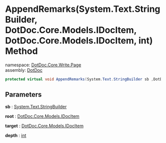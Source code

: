 ﻿# AppendRemarks\(System\.Text\.StringBuilder, DotDoc\.Core\.Models\.IDocItem, DotDoc\.Core\.Models\.IDocItem, int\) Method

namespace: [DotDoc\.Core\.Write\.Page](../../DotDoc.Core.Write.Page.md)<br />
assembly: [DotDoc](../../../DotDoc.md)



```csharp
protected virtual void AppendRemarks(System.Text.StringBuilder sb ,DotDoc.Core.Models.IDocItem root ,DotDoc.Core.Models.IDocItem target ,int depth = 2);
```

## Parameters

__sb__ : [System\.Text\.StringBuilder](https://docs.microsoft.com/dotnet/api/System.Text.StringBuilder)



__root__ : [DotDoc\.Core\.Models\.IDocItem](../../../DotDoc/DotDoc.Core.Models/IDocItem.md)



__target__ : [DotDoc\.Core\.Models\.IDocItem](../../../DotDoc/DotDoc.Core.Models/IDocItem.md)



__depth__ : [int](https://docs.microsoft.com/dotnet/api/System.Int32)



